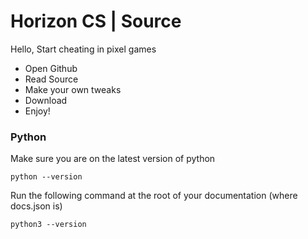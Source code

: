 # Horizon CS | Source

Hello, Start cheating in pixel games

- Open Github
- Read Source
- Make your own tweaks
- Download
- Enjoy\!

### Python

Make sure you are on the latest version of python

```
python --version
```

Run the following command at the root of your documentation (where docs.json is)

```
python3 --version
```
